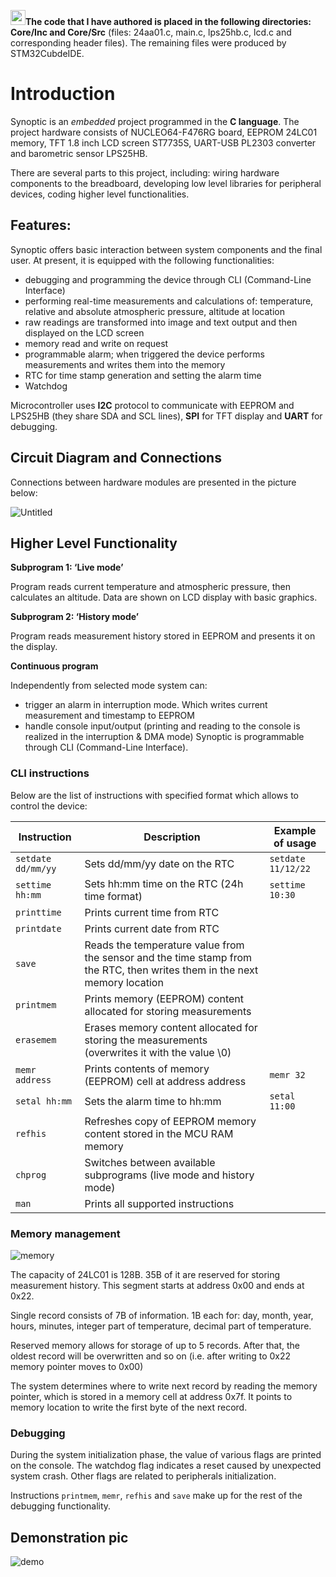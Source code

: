 <img width="24" alt="reddot" src="https://user-images.githubusercontent.com/106841261/179733608-3cfa465a-56a0-462d-9d7d-02db08906bdd.jpg">**The code that I have authored is placed in the following directories: Core/Inc and Core/Src** (files: 24aa01.c, main.c, lps25hb.c, lcd.c and corresponding header files).
The remaining files were produced by STM32CubdeIDE.

# Introduction

Synoptic is an _embedded_ project programmed in the **C language**. The project hardware consists of NUCLEO64-F476RG board, EEPROM 24LC01 memory, TFT 1.8 inch LCD screen ST7735S, UART-USB PL2303 converter and barometric sensor LPS25HB.

There are several parts to this project, including: wiring hardware components to the breadboard, developing low level libraries for peripheral devices, coding higher level functionalities. 

## Features:

Synoptic offers basic interaction between system components and the final user. At present, it is equipped with the following functionalities:

- debugging and programming the device through CLI (Command-Line Interface)
- performing real-time measurements and calculations of: temperature, relative and absolute atmospheric pressure, altitude at location
- raw readings are transformed into image and text output and then displayed on the LCD screen
- memory read and write on request  
- programmable alarm; when triggered the device performs measurements and writes them into the memory
- RTC for time stamp generation and setting the alarm time
- Watchdog

Microcontroller uses **I2C** protocol to communicate with EEPROM and LPS25HB (they share SDA and SCL lines), **SPI** for TFT display and **UART** for debugging.

## Circuit Diagram and Connections

Connections between hardware modules are presented in the picture below:

![Untitled](https://user-images.githubusercontent.com/106841261/179467229-f1d3b543-00c1-4221-a203-384294190a52.png)

## Higher Level Functionality

__Subprogram 1: ‘Live mode’__

Program reads current temperature and atmospheric pressure, then calculates an altitude. Data are shown on LCD display with basic graphics.

__Subprogram 2: ‘History mode’__

Program reads measurement history stored in EEPROM and presents it on the display.

__Continuous program__

Independently from selected mode system can:
- trigger an alarm in interruption mode. Which writes current measurement and timestamp to EEPROM
- handle console input/output (printing and reading to the console is realized in the interruption & DMA mode)
Synoptic is programmable through CLI (Command-Line Interface).

### CLI instructions

Below are the list of instructions with specified format which allows to control the device:

| Instruction | Description | Example of usage |
| ----------- | ----------- | ---------------- |
| `setdate dd/mm/yy` | Sets dd/mm/yy date on the RTC | `setdate 11/12/22` |
| `settime hh:mm` | Sets hh:mm time on the RTC  (24h time format) | `settime 10:30` |
| `printtime` | Prints current time from RTC | |
| `printdate` | Prints current date from RTC | |
| `save` | Reads the temperature value from the sensor and the time stamp from the RTC, then writes them in the next memory location |
| `printmem` | Prints memory (EEPROM) content allocated for storing measurements |
| `erasemem` | Erases memory content allocated for storing the measurements (overwrites it with the value \0) |
| `memr address` | Prints contents of memory (EEPROM) cell at address address | `memr 32` |
| `setal hh:mm` | Sets the alarm time to hh:mm | `setal 11:00` |
| `refhis` | Refreshes copy of EEPROM memory content stored in the MCU RAM memory | |
| `chprog` | Switches between available subprograms (live mode and history mode) | |
| `man` | Prints all supported instructions | | 


### Memory management

![memory](https://user-images.githubusercontent.com/106841261/181515029-b98d9a48-06e9-48ab-839e-06e28e17329d.png)

The capacity of 24LC01 is 128B. 35B of it are reserved for storing measurement history. This segment starts at address 0x00 and ends at 0x22.

Single record consists of 7B of information. 1B each for: day, month, year, hours, minutes, integer part of temperature, decimal part of temperature.

Reserved memory allows for storage of up to 5 records. After that, the oldest record will be overwritten and so on (i.e. after writing to 0x22 memory pointer moves to 0x00)

The system determines where to write next record by reading the memory pointer, which is stored in a memory cell at address 0x7f. It points to memory location to write the first byte of the next record.

### Debugging

During the system initialization phase, the value of various flags are printed on the console. The watchdog flag indicates a reset caused by unexpected system crash. Other flags are related to peripherals initialization. 

Instructions `printmem`, `memr`, `refhis` and `save` make up for the rest of the debugging functionality. 

## Demonstration pic
![demo](https://user-images.githubusercontent.com/106841261/179476986-7a420d2d-3704-40a7-828b-27d68e177792.jpg)
